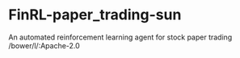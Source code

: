 # FinRL-paper_trading-sun
An automated reinforcement learning agent for stock paper trading
/bower/l/:Apache-2.0
